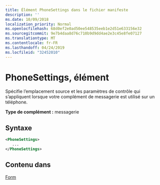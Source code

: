 ```yaml
---
title: Élément PhoneSettings dans le fichier manifeste
description: ''
ms.date: 10/09/2018
localization_priority: Normal
ms.openlocfilehash: 68d0ef2e0ad50ee548535eeb1e2d51e633156e32
ms.sourcegitcommit: 9e7b4daa8d76c710b9d9dd4ae2e3c45e8fe07127
ms.translationtype: MT
ms.contentlocale: fr-FR
ms.lasthandoff: 04/24/2019
ms.locfileid: "32452010"
---
```

# <a name="phonesettings-element"></a>PhoneSettings, élément

Spécifie l’emplacement source et les paramètres de contrôle qui s’appliquent lorsque votre complément de messagerie est utilisé sur un téléphone.

**Type de complément :** messagerie

## <a name="syntax"></a>Syntaxe

```XML
<PhoneSettings>
   ...
</PhoneSettings>
```

## <a name="contained-in"></a>Contenu dans

[Form](form.md)

